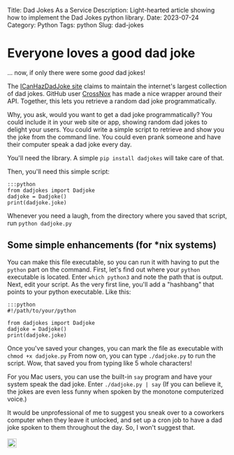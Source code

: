 Title: Dad Jokes As a Service
Description: Light-hearted article showing how to implement the Dad Jokes python library.
Date: 2023-07-24
Category: Python
Tags: python
Slug: dad-jokes

# Everyone loves a good dad joke

... now, if only there were some _good_ dad jokes!

The [ICanHazDadJoke site](https://icanhazdadjoke.com/) claims to maintain the internet's largest collection of dad jokes. GitHub user [CrossNox](https://github.com/crossnox/dadjokes) has made a nice wrapper around their API. Together, this lets you retrieve a random dad joke programmatically.

Why, you ask, would you want to get a dad joke programmatically? You could include it in your web site or app, showing random dad jokes to delight your users. You could write a simple script to retrieve and show you the joke from the command line. You could even prank someone and have their computer speak a dad joke every day.

You'll need the library. A simple `pip install dadjokes` will take care of that.

Then, you'll need this simple script:

    :::python
    from dadjokes import Dadjoke
    dadjoke = Dadjoke()
    print(dadjoke.joke)

Whenever you need a laugh, from the directory where you saved that script, run `python dadjoke.py`

## Some simple enhancements (for \*nix systems)

You can make this file executable, so you can run it with having to put the `python` part on the command. First, let's find out where your `python` executable is located. Enter `which python3` and note the path that is output. Next, edit your script. As the very first line, you'll add a "hashbang" that points to your python executable. Like this:

    :::python
    #!/path/to/your/python

    from dadjokes import Dadjoke
    dadjoke = Dadjoke()
    print(dadjoke.joke)

Once you've saved your changes, you can mark the file as executable with `chmod +x dadjoke.py` From now on, you can type `./dadjoke.py` to run the script. Wow, that saved you from typing like 5 whole characters!

For you Mac users, you can use the built-in `say` program and have your system speak the dad joke. Enter `./dadjoke.py | say` (If you can believe it, the jokes are even less funny when spoken by the monotone computerized voice.)

It would be unprofessional of me to suggest you sneak over to a coworkers computer when they leave it unlocked, and set up a cron job to have a dad joke spoken to them throughout the day. So, I won't suggest that.

<img src="https://icanhazdadjoke.com/static/smile.svg" alt="icanhazdadjoke logo" style="width:1.5em;margin-top:0.25em;">

